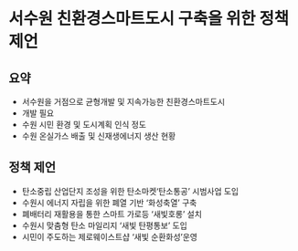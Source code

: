 # 서수원 친환경스마트도시 구축을 위한 정책 제언

## 요약
- 서수원을 거점으로 균형개발 및 지속가능한 친환경스마트도시
- 개발 필요
- 수원 시민 환경 및 도시계획 인식 정도
- 수원 온실가스 배출 및 신재생에너지 생산 현황

## 정책 제언
- 탄소중립 산업단지 조성을 위한 탄소마켓‘탄소통공’ 시범사업 도입
- 수원시 에너지 자립을 위한 폐열 기반 ‘화성축열’ 구축
- 폐배터리 재활용을 통한 스마트 가로등 ‘새빛호롱’ 설치
- 수원시 맞춤형 탄소 마일리지 ‘새빛 탄평통보’ 도입
- 시민이 주도하는 제로웨이스트샵 ‘새빛 순환화성’운영
